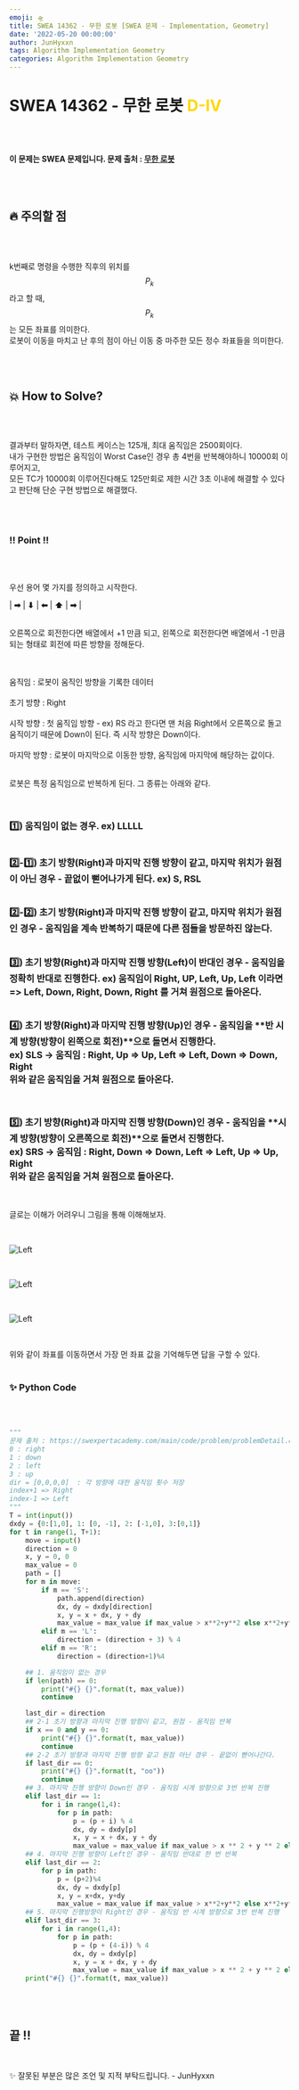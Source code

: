 ```yaml
---
emoji: 🛸
title: SWEA 14362 - 무한 로봇 [SWEA 문제 - Implementation, Geometry]
date: '2022-05-20 00:00:00'
author: JunHyxxn
tags: Algorithm Implementation Geometry
categories: Algorithm Implementation Geometry
---
```


# SWEA 14362 - 무한 로봇 <span style='color:Gold'>D-Ⅳ</span>

<br><br>

**이 문제는 SWEA 문제입니다. 문제 출처 : [무한 로봇](https://swexpertacademy.com/main/code/problem/problemDetail.do?contestProbId=AYCne646vKQDFARx&categoryId=AYCne646vKQDFARx&categoryType=CODE&problemTitle=&orderBy=FIRST_REG_DATETIME&selectCodeLang=ALL&select-1=&pageSize=10&pageIndex=1)**

<br><br>

## 🔥 주의할 점

<br><br>

k번째로 명령을 수행한 직후의 위치를 $$P_{k}$$라고 할 때, $$P_{k}$$는 모든 좌표를 의미한다.  
로봇이 이동을 마치고 난 후의 점이 아닌 이동 중 마주한 모든 정수 좌표들을 의미한다.

<br><br>

## 💥 How to Solve?

<br><br>

결과부터 말하자면, 테스트 케이스는 125개, 최대 움직임은 2500회이다. <br>
내가 구현한 방법은 움직임이 Worst Case인 경우 총 4번을 반복해야하니 10000회 이루어지고, <br>
모든 TC가 10000회 이루어진다해도 125만회로 제한 시간 3초 이내에 해결할 수 있다고 판단해 단순 구현 방법으로 해결했다.<Br>

<br><br>

### ‼ Point ‼

<br><br>

우선 용어 몇 가지를 정의하고 시작한다.

| **➡** | **⬇** | **⬅** | **⬆** | **➡** |

<br>
오른쪽으로 회전한다면 배열에서 +1 만큼 되고, 왼쪽으로 회전한다면 배열에서 -1 만큼 되는 형태로 회전에 따른 방향을 정해둔다.

<br><br>
움직임 : 로봇이 움직인 방향을 기록한 데이터<br><br>
초기 방향 : Right<br><br>
시작 방향 : 첫 움직임 방향 - ex) RS 라고 한다면 맨 처음 Right에서 오른쪽으로 돌고 움직이기 때문에 Down이 된다. 즉 시작 방향은 Down이다.<br><br>
마지막 방향 : 로봇이 마지막으로 이동한 방향, 움직임에 마지막에 해당하는 값이다.  
<br>

로봇은 특정 움직임으로 반복하게 된다. 그 종류는 아래와 같다.

<br>

<h3>

1️⃣) 움직임이 없는 경우. ex) LLLLL  
<br>

2️⃣-1️⃣) **초기 방향(Right)과 마지막 진행 방향이 같고**, 마지막 위치가 원점이 아닌 경우 - 끝없이 뻗어나가게 된다.
ex) S, RSL  
<br>

2️⃣-2️⃣) **초기 방향(Right)과 마지막 진행 방향이 같고**, 마지막 위치가 원점인 경우 - 움직임을 계속 반복하기 때문에 다른 점들을 방문하진 않는다.  
<br>

3️⃣) **초기 방향(Right)과 마지막 진행 방향(Left)이 반대인 경우** - 움직임을 정확히 반대로 진행한다.
ex) 움직임이 Right, UP, Left, Up, Left 이라면 => Left, Down, Right, Down, Right 를 거쳐 **원점으로 돌아온다.**  
<br>

4️⃣) **초기 방향(Right)과 마지막 진행 방향(Up)인 경우** - 움직임을 **반 시계 방향(방향이 왼쪽으로 회전)**으로 돌면서 진행한다.
<br> ex) SLS -> 움직임 : Right, Up => Up, Left => Left, Down => Down, Right  
위와 같은 움직임을 거쳐 원점으로 돌아온다.

<br>

5️⃣) **초기 방향(Right)과 마지막 진행 방향(Down)인 경우** - 움직임을 **시계 방향(방향이 오른쪽으로 회전)**으로 돌면서 진행한다.
<br> ex) SRS -> 움직임 : Right, Down => Down, Left => Left, Up => Up, Right  
위와 같은 움직임을 거쳐 원점으로 돌아온다.

</h3>

<br>

글로는 이해가 어려우니 그림을 통해 이해해보자.

<br>

![Left](swea-14362-1.png)

<br>

![Left](swea-14362-2.png)

<br>

![Left](swea-14362-3.png)

<br>

위와 같이 좌표를 이동하면서 가장 먼 좌표 값을 기억해두면 답을 구할 수 있다.
<br><br>

### ✨ Python Code

<br><br>

```python
"""
문제 출처 : https://swexpertacademy.com/main/code/problem/problemDetail.do?contestProbId=AYCne646vKQDFARx&categoryId=AYCne646vKQDFARx&categoryType=CODE&problemTitle=&orderBy=FIRST_REG_DATETIME&selectCodeLang=ALL&select-1=&pageSize=10&pageIndex=1
0 : right
1 : down
2 : left
3 : up
dir = [0,0,0,0]  : 각 방향에 대한 움직임 횟수 저장
index+1 => Right
index-1 => Left
"""
T = int(input())
dxdy = {0:[1,0], 1: [0, -1], 2: [-1,0], 3:[0,1]}
for t in range(1, T+1):
    move = input()
    direction = 0
    x, y = 0, 0
    max_value = 0
    path = []
    for m in move:
        if m == 'S':
            path.append(direction)
            dx, dy = dxdy[direction]
            x, y = x + dx, y + dy
            max_value = max_value if max_value > x**2+y**2 else x**2+y**2
        elif m == 'L':
            direction = (direction + 3) % 4
        elif m == 'R':
            direction = (direction+1)%4

    ## 1. 움직임이 없는 경우
    if len(path) == 0:
        print("#{} {}".format(t, max_value))
        continue

    last_dir = direction
    ## 2-1 초기 방향과 마지막 진행 방향이 같고, 원점 - 움직임 반복
    if x == 0 and y == 0:
        print("#{} {}".format(t, max_value))
        continue
    ## 2-2 초기 방향과 마지막 진행 방향 같고 원점 아닌 경우 - 끝없이 뻗어나간다.
    if last_dir == 0:
        print("#{} {}".format(t, "oo"))
        continue
    ## 3. 마지막 진행 방향이 Down인 경우 - 움직임 시계 방향으로 3번 반복 진행
    elif last_dir == 1:
        for i in range(1,4):
            for p in path:
                p = (p + i) % 4
                dx, dy = dxdy[p]
                x, y = x + dx, y + dy
                max_value = max_value if max_value > x ** 2 + y ** 2 else x ** 2 + y ** 2
    ## 4. 마지막 진행 방향이 Left인 경우 - 움직임 반대로 한 번 반복
    elif last_dir == 2:
        for p in path:
            p = (p+2)%4
            dx, dy = dxdy[p]
            x, y = x+dx, y+dy
            max_value = max_value if max_value > x**2+y**2 else x**2+y**2
    ## 5. 마지막 진행방향이 Right인 경우 - 움직임 반 시계 방향으로 3번 반복 진행
    elif last_dir == 3:
        for i in range(1,4):
            for p in path:
                p = (p + (4-i)) % 4
                dx, dy = dxdy[p]
                x, y = x + dx, y + dy
                max_value = max_value if max_value > x ** 2 + y ** 2 else x ** 2 + y ** 2
    print("#{} {}".format(t, max_value))
```

<br><br>

## 끝 !!

<br>

✨ 잘못된 부분은 많은 조언 및 지적 부탁드립니다. - JunHyxxn

<br>
